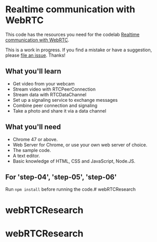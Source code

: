# Realtime communication with WebRTC

This code has the resources you need for the codelab [Realtime communication with WebRTC](https://codelabs.developers.google.com/codelabs/webrtc-web/#0).

This is a work in progress. If you find a mistake or have a suggestion, please [file an issue](https://github.com/googlecodelabs/webrtc-web/issues). Thanks!

## What you'll learn
* Get video from your webcam
* Stream video with RTCPeerConnection
* Stream data with RTCDataChannel
* Set up a signaling service to exchange messages
* Combine peer connection and signaling
* Take a photo and share it via a data channel


## What you'll need
* Chrome 47 or above.
* Web Server for Chrome, or use your own web server of choice.
* The sample code.
* A text editor.
* Basic knowledge of HTML, CSS and JavaScript, Node.JS.


## For 'step-04', 'step-05', 'step-06'

Run `npm install` before running the code.# webRTCResearch
# webRTCResearch
# webRTCResearch
